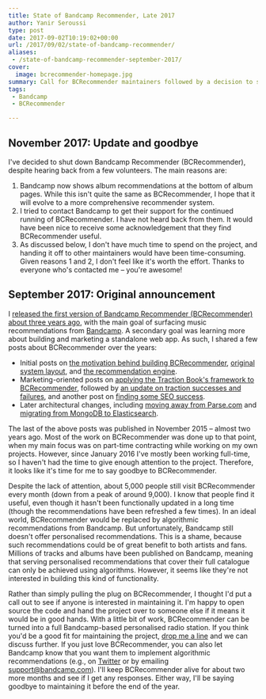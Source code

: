 ```yaml
---
title: State of Bandcamp Recommender, Late 2017
author: Yanir Seroussi
type: post
date: 2017-09-02T10:19:02+00:00
url: /2017/09/02/state-of-bandcamp-recommender/
aliases:
 - /state-of-bandcamp-recommender-september-2017/
cover:
  image: bcrecommender-homepage.jpg
summary: Call for BCRecommender maintainers followed by a decision to shut it down, as I don't have enough time and Bandcamp now offers recommendations.
tags:
 - Bandcamp
 - BCRecommender

---
```

## November 2017: Update and goodbye

I've decided to shut down Bandcamp Recommender (BCRecommender), despite hearing back from a few volunteers. The main reasons are:

  1. Bandcamp now shows album recommendations at the bottom of album pages. While this isn't quite the same as BCRecommender, I hope that it will evolve to a more comprehensive recommender system.
  2. I tried to contact Bandcamp to get their support for the continued running of BCRecommender. I have not heard back from them. It would have been nice to receive some acknowledgement that they find BCRecommender useful.
  3. As discussed below, I don't have much time to spend on the project, and handing it off to other maintainers would have been time-consuming. Given reasons 1 and 2, I don't feel like it's worth the effort. Thanks to everyone who's contacted me &ndash; you're awesome!

## September 2017: Original announcement

I [released the first version of Bandcamp Recommender (BCRecommender) about three years ago][1], with the main goal of surfacing music recommendations from [Bandcamp][2]. A secondary goal was learning more about building and marketing a standalone web app. As such, I shared a few posts about BCRecommender over the years:

  * Initial posts on [the motivation behind building BCRecommender][1], [original system layout][3], and [the recommendation engine][4].
  * Marketing-oriented posts on [applying the Traction Book's framework to BCRecommender][5], followed by [an update on traction successes and failures][6], and another post on [finding some SEO success][7].
  * Later architectural changes, including [moving away from Parse.com][8] and [migrating from MongoDB to Elasticsearch][9].

The last of the above posts was published in November 2015 &ndash; almost two years ago. Most of the work on BCRecommender was done up to that point, when my main focus was on part-time contracting while working on my own projects. However, since January 2016 I've mostly been working full-time, so I haven't had the time to give enough attention to the project. Therefore, it looks like it's time for me to say goodbye to BCRecommender.

Despite the lack of attention, about 5,000 people still visit BCRecommender every month (down from a peak of around 9,000). I know that people find it useful, even though it hasn't been functionally updated in a long time (though the recommendations have been refreshed a few times). In an ideal world, BCRecommender would be replaced by algorithmic recommendations from Bandcamp. But unfortunately, Bandcamp still doesn't offer personalised recommendations. This is a shame, because such recommendations could be of great benefit to both artists and fans. Millions of tracks and albums have been published on Bandcamp, meaning that serving personalised recommendations that cover their full catalogue can only be achieved using algorithms. However, it seems like they're not interested in building this kind of functionality.

Rather than simply pulling the plug on BCRecommender, I thought I'd put a call out to see if anyone is interested in maintaining it. I'm happy to open source the code and hand the project over to someone else if it means it would be in good hands. With a little bit of work, BCRecommender can be turned into a full Bandcamp-based personalised radio station. If you think you'd be a good fit for maintaining the project, [drop me a line][10] and we can discuss further. If you just love BCRecommender, you can also let Bandcamp know that you want them to implement algorithmic recommendations (e.g., on [Twitter][11] or by emailing support@bandcamp.com). I'll keep BCRecommender alive for about two more months and see if I get any responses. Either way, I'll be saying goodbye to maintaining it before the end of the year.

 [1]: https://yanirseroussi.com/2014/08/30/building-a-bandcamp-recommender-system-part-1-motivation/
 [2]: https://bandcamp.com/
 [3]: https://yanirseroussi.com/2014/09/07/building-a-recommender-system-on-a-shoestring-budget/
 [4]: https://yanirseroussi.com/2014/09/19/bandcamp-recommendation-and-discovery-algorithms/
 [5]: https://yanirseroussi.com/2014/09/24/applying-the-traction-books-bullseye-framework-to-bcrecommender/
 [6]: https://yanirseroussi.com/2014/11/05/bcrecommender-traction-update/
 [7]: https://yanirseroussi.com/2014/12/15/seo-mostly-about-showing-up/
 [8]: https://yanirseroussi.com/2015/07/31/goodbye-parse-com/
 [9]: https://yanirseroussi.com/2015/11/04/migrating-a-simple-web-application-from-mongodb-to-elasticsearch/
 [10]: https://yanirseroussi.com/about/
 [11]: https://twitter.com/bandcamp
